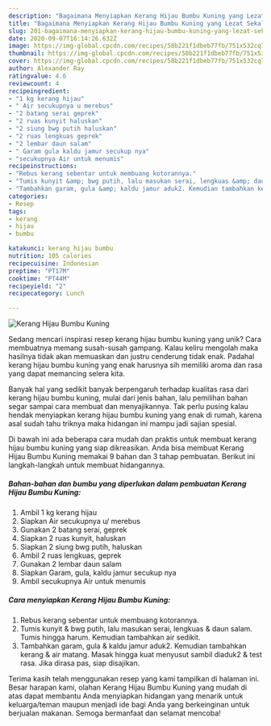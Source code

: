 ```yaml
---
description: "Bagaimana Menyiapkan Kerang Hijau Bumbu Kuning yang Lezat Sekali"
title: "Bagaimana Menyiapkan Kerang Hijau Bumbu Kuning yang Lezat Sekali"
slug: 201-bagaimana-menyiapkan-kerang-hijau-bumbu-kuning-yang-lezat-sekali
date: 2020-09-07T16:14:26.632Z
image: https://img-global.cpcdn.com/recipes/58b221f1dbeb77fb/751x532cq70/kerang-hijau-bumbu-kuning-foto-resep-utama.jpg
thumbnail: https://img-global.cpcdn.com/recipes/58b221f1dbeb77fb/751x532cq70/kerang-hijau-bumbu-kuning-foto-resep-utama.jpg
cover: https://img-global.cpcdn.com/recipes/58b221f1dbeb77fb/751x532cq70/kerang-hijau-bumbu-kuning-foto-resep-utama.jpg
author: Alexander Ray
ratingvalue: 4.6
reviewcount: 4
recipeingredient:
- "1 kg kerang hijau"
- " Air secukupnya u merebus"
- "2 batang serai geprek"
- "2 ruas kunyit haluskan"
- "2 siung bwg putih haluskan"
- "2 ruas lengkuas geprek"
- "2 lembar daun salam"
- " Garam gula kaldu jamur secukup nya"
- "secukupnya Air untuk menumis"
recipeinstructions:
- "Rebus kerang sebentar untuk membuang kotorannya."
- "Tumis kunyit &amp; bwg putih, lalu masukan serai, lengkuas &amp; daun salam. Tumis hingga harum. Kemudian tambahkan air sedikit."
- "Tambahkan garam, gula &amp; kaldu jamur aduk2. Kemudian tambahkan kerang &amp; air matang. Masak hingga kuat menyusut sambil diaduk2 &amp; test rasa. Jika dirasa pas, siap disajikan."
categories:
- Resep
tags:
- kerang
- hijau
- bumbu

katakunci: kerang hijau bumbu 
nutrition: 105 calories
recipecuisine: Indonesian
preptime: "PT17M"
cooktime: "PT44M"
recipeyield: "2"
recipecategory: Lunch

---
```



![Kerang Hijau Bumbu Kuning](https://img-global.cpcdn.com/recipes/58b221f1dbeb77fb/751x532cq70/kerang-hijau-bumbu-kuning-foto-resep-utama.jpg)

Sedang mencari inspirasi resep kerang hijau bumbu kuning yang unik? Cara membuatnya memang susah-susah gampang. Kalau keliru mengolah maka hasilnya tidak akan memuaskan dan justru cenderung tidak enak. Padahal kerang hijau bumbu kuning yang enak harusnya sih memiliki aroma dan rasa yang dapat memancing selera kita.



Banyak hal yang sedikit banyak berpengaruh terhadap kualitas rasa dari kerang hijau bumbu kuning, mulai dari jenis bahan, lalu pemilihan bahan segar sampai cara membuat dan menyajikannya. Tak perlu pusing kalau hendak menyiapkan kerang hijau bumbu kuning yang enak di rumah, karena asal sudah tahu triknya maka hidangan ini mampu jadi sajian spesial.


Di bawah ini ada beberapa cara mudah dan praktis untuk membuat kerang hijau bumbu kuning yang siap dikreasikan. Anda bisa membuat Kerang Hijau Bumbu Kuning memakai 9 bahan dan 3 tahap pembuatan. Berikut ini langkah-langkah untuk membuat hidangannya.

<!--inarticleads1-->

##### Bahan-bahan dan bumbu yang diperlukan dalam pembuatan Kerang Hijau Bumbu Kuning:

1. Ambil 1 kg kerang hijau
1. Siapkan  Air secukupnya u/ merebus
1. Gunakan 2 batang serai, geprek
1. Siapkan 2 ruas kunyit, haluskan
1. Siapkan 2 siung bwg putih, haluskan
1. Ambil 2 ruas lengkuas, geprek
1. Gunakan 2 lembar daun salam
1. Siapkan  Garam, gula, kaldu jamur secukup nya
1. Ambil secukupnya Air untuk menumis




<!--inarticleads2-->

##### Cara menyiapkan Kerang Hijau Bumbu Kuning:

1. Rebus kerang sebentar untuk membuang kotorannya.
1. Tumis kunyit &amp; bwg putih, lalu masukan serai, lengkuas &amp; daun salam. Tumis hingga harum. Kemudian tambahkan air sedikit.
1. Tambahkan garam, gula &amp; kaldu jamur aduk2. Kemudian tambahkan kerang &amp; air matang. Masak hingga kuat menyusut sambil diaduk2 &amp; test rasa. Jika dirasa pas, siap disajikan.




Terima kasih telah menggunakan resep yang kami tampilkan di halaman ini. Besar harapan kami, olahan Kerang Hijau Bumbu Kuning yang mudah di atas dapat membantu Anda menyiapkan hidangan yang menarik untuk keluarga/teman maupun menjadi ide bagi Anda yang berkeinginan untuk berjualan makanan. Semoga bermanfaat dan selamat mencoba!
